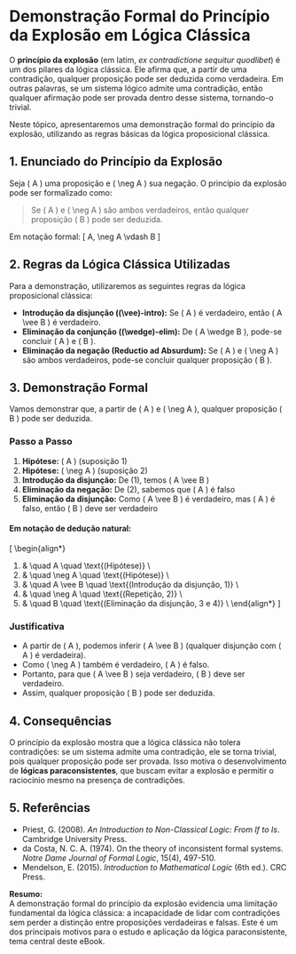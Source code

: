 # Demonstração Formal do Princípio da Explosão em Lógica Clássica

O **princípio da explosão** (em latim, *ex contradictione sequitur quodlibet*) é um dos pilares da lógica clássica. Ele afirma que, a partir de uma contradição, qualquer proposição pode ser deduzida como verdadeira. Em outras palavras, se um sistema lógico admite uma contradição, então qualquer afirmação pode ser provada dentro desse sistema, tornando-o trivial.

Neste tópico, apresentaremos uma demonstração formal do princípio da explosão, utilizando as regras básicas da lógica proposicional clássica.



## 1. Enunciado do Princípio da Explosão

Seja \( A \) uma proposição e \( \neg A \) sua negação. O princípio da explosão pode ser formalizado como:

> Se \( A \) e \( \neg A \) são ambos verdadeiros, então qualquer proposição \( B \) pode ser deduzida.

Em notação formal:
\[
A, \neg A \vdash B
\]



## 2. Regras da Lógica Clássica Utilizadas

Para a demonstração, utilizaremos as seguintes regras da lógica proposicional clássica:

- **Introdução da disjunção (\(\vee\)-intro):** Se \( A \) é verdadeiro, então \( A \vee B \) é verdadeiro.
- **Eliminação da conjunção (\(\wedge\)-elim):** De \( A \wedge B \), pode-se concluir \( A \) e \( B \).
- **Eliminação da negação (Reductio ad Absurdum):** Se \( A \) e \( \neg A \) são ambos verdadeiros, pode-se concluir qualquer proposição \( B \).



## 3. Demonstração Formal

Vamos demonstrar que, a partir de \( A \) e \( \neg A \), qualquer proposição \( B \) pode ser deduzida.

### Passo a Passo

1. **Hipótese:** \( A \) (suposição 1)
2. **Hipótese:** \( \neg A \) (suposição 2)
3. **Introdução da disjunção:** De (1), temos \( A \vee B \)
4. **Eliminação da negação:** De (2), sabemos que \( A \) é falso
5. **Eliminação da disjunção:** Como \( A \vee B \) é verdadeiro, mas \( A \) é falso, então \( B \) deve ser verdadeiro

#### Em notação de dedução natural:

\[
\begin{align*}
1. & \quad A \quad \text{(Hipótese)} \\
2. & \quad \neg A \quad \text{(Hipótese)} \\
3. & \quad A \vee B \quad \text{(Introdução da disjunção, 1)} \\
4. & \quad \neg A \quad \text{(Repetição, 2)} \\
5. & \quad B \quad \text{(Eliminação da disjunção, 3 e 4)} \\
\end{align*}
\]

### Justificativa

- A partir de \( A \), podemos inferir \( A \vee B \) (qualquer disjunção com \( A \) é verdadeira).
- Como \( \neg A \) também é verdadeiro, \( A \) é falso.
- Portanto, para que \( A \vee B \) seja verdadeiro, \( B \) deve ser verdadeiro.
- Assim, qualquer proposição \( B \) pode ser deduzida.



## 4. Consequências

O princípio da explosão mostra que a lógica clássica não tolera contradições: se um sistema admite uma contradição, ele se torna trivial, pois qualquer proposição pode ser provada. Isso motiva o desenvolvimento de **lógicas paraconsistentes**, que buscam evitar a explosão e permitir o raciocínio mesmo na presença de contradições.



## 5. Referências

- Priest, G. (2008). *An Introduction to Non-Classical Logic: From If to Is*. Cambridge University Press.
- da Costa, N. C. A. (1974). On the theory of inconsistent formal systems. *Notre Dame Journal of Formal Logic*, 15(4), 497-510.
- Mendelson, E. (2015). *Introduction to Mathematical Logic* (6th ed.). CRC Press.



**Resumo:**  
A demonstração formal do princípio da explosão evidencia uma limitação fundamental da lógica clássica: a incapacidade de lidar com contradições sem perder a distinção entre proposições verdadeiras e falsas. Este é um dos principais motivos para o estudo e aplicação da lógica paraconsistente, tema central deste eBook.